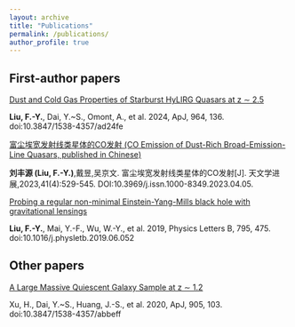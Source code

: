 ```yaml
---
layout: archive
title: "Publications"
permalink: /publications/
author_profile: true
---
```


First-author papers
-----
[Dust and Cold Gas Properties of Starburst HyLIRG Quasars at z ∼ 2.5](https://iopscience.iop.org/article/10.3847/1538-4357/ad24fe)

**Liu, F.-Y.**, Dai, Y.~S., Omont, A., et al. 2024, ApJ, 964, 136. doi:10.3847/1538-4357/ad24fe


[富尘埃宽发射线类星体的CO发射 (CO Emission of Dust-Rich Broad-Emission-Line Quasars, published in Chinese)](http://www.shao.cas.cn/twxjz/wzll/202304/202304yjlw/202312/P020240123566166864142.pdf)

**刘丰源 (Liu, F.-Y.)**,戴昱,吴京文. 富尘埃宽发射线类星体的CO发射[J]. 天文学进展,2023,41(4):529-545. DOI:10.3969/j.issn.1000-8349.2023.04.05.


[Probing a regular non-minimal Einstein-Yang-Mills black hole with gravitational lensings](https://www.sciencedirect.com/science/article/pii/S0370269319304356?via%3Dihub)

**Liu, F.-Y.**, Mai, Y.-F., Wu, W.-Y., et al. 2019, Physics Letters B, 795, 475. doi:10.1016/j.physletb.2019.06.052


Other papers
-----
[A Large Massive Quiescent Galaxy Sample at z ∼ 1.2](https://iopscience.iop.org/article/10.3847/1538-4357/abbeff)

Xu, H., Dai, Y.~S., Huang, J.-S., et al. 2020, ApJ, 905, 103. doi:10.3847/1538-4357/abbeff
